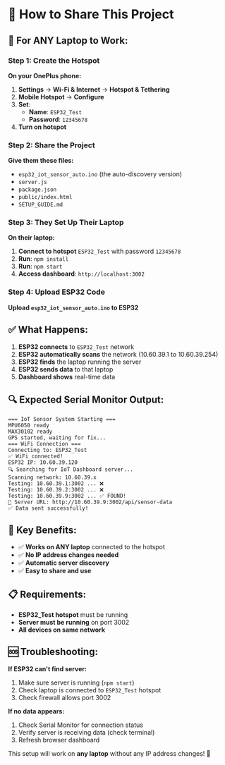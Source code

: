 # 📱 How to Share This Project

## 🎯 **For ANY Laptop to Work:**

### **Step 1: Create the Hotspot**
**On your OnePlus phone:**
1. **Settings** → **Wi-Fi & Internet** → **Hotspot & Tethering**
2. **Mobile Hotspot** → **Configure**
3. **Set**:
   - **Name**: `ESP32_Test`
   - **Password**: `12345678`
4. **Turn on hotspot**

### **Step 2: Share the Project**
**Give them these files:**
- `esp32_iot_sensor_auto.ino` (the auto-discovery version)
- `server.js`
- `package.json`
- `public/index.html`
- `SETUP_GUIDE.md`

### **Step 3: They Set Up Their Laptop**
**On their laptop:**
1. **Connect to hotspot** `ESP32_Test` with password `12345678`
2. **Run**: `npm install`
3. **Run**: `npm start`
4. **Access dashboard**: `http://localhost:3002`

### **Step 4: Upload ESP32 Code**
**Upload `esp32_iot_sensor_auto.ino` to ESP32**

## ✅ **What Happens:**

1. **ESP32 connects** to `ESP32_Test` network
2. **ESP32 automatically scans** the network (10.60.39.1 to 10.60.39.254)
3. **ESP32 finds** the laptop running the server
4. **ESP32 sends data** to that laptop
5. **Dashboard shows** real-time data

## 🔍 **Expected Serial Monitor Output:**
```
=== IoT Sensor System Starting ===
MPU6050 ready
MAX30102 ready
GPS started, waiting for fix...
=== WiFi Connection ===
Connecting to: ESP32_Test
✅ WiFi connected!
ESP32 IP: 10.60.39.120
🔍 Searching for IoT Dashboard server...
Scanning network: 10.60.39.x
Testing: 10.60.39.1:3002 ... ❌
Testing: 10.60.39.2:3002 ... ❌
Testing: 10.60.39.9:3002 ... ✅ FOUND!
🎯 Server URL: http://10.60.39.9:3002/api/sensor-data
✅ Data sent successfully!
```

## 🎯 **Key Benefits:**

- ✅ **Works on ANY laptop** connected to the hotspot
- ✅ **No IP address changes needed**
- ✅ **Automatic server discovery**
- ✅ **Easy to share and use**

## 📋 **Requirements:**

- **ESP32_Test hotspot** must be running
- **Server must be running** on port 3002
- **All devices on same network**

## 🆘 **Troubleshooting:**

**If ESP32 can't find server:**
1. Make sure server is running (`npm start`)
2. Check laptop is connected to `ESP32_Test` hotspot
3. Check firewall allows port 3002

**If no data appears:**
1. Check Serial Monitor for connection status
2. Verify server is receiving data (check terminal)
3. Refresh browser dashboard

This setup will work on **any laptop** without any IP address changes! 🚀
